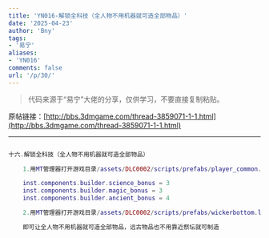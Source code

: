 ```yaml
---
title: 'YN016-解锁全科技（全人物不用机器就可造全部物品）'
date: '2025-04-23'
author: 'Bny'
tags:
- '易宁'
aliases:
- 'YN016'
comments: false
url: '/p/30/'
---
```


> 代码来源于“易宁”大佬的分享，仅供学习，不要直接复制粘贴。

原帖链接：[http://bbs.3dmgame.com/thread-3859071-1-1.html](http://bbs.3dmgame.com/thread-3859071-1-1.html)

---

```lua  

十六.解锁全科技（全人物不用机器就可造全部物品）

	1.用MT管理器打开游戏目录/assets/DLC0002/scripts/prefabs/player_common.lua文件，在inst:AddComponent("builder")下一行插入以下内容：

	inst.components.builder.science_bonus = 3
	inst.components.builder.magic_bonus = 3
	inst.components.builder.ancient_bonus = 4

	2.用MT管理器打开游戏目录/assets/DLC0002/scripts/prefabs/wickerbottom.lua文件，将inst.components.builder.science_bonus = 1替换为--inst.components.builder.science_bonus = 1

	即可让全人物不用机器就可造全部物品，远古物品也不用靠近祭坛就可制造

```  

